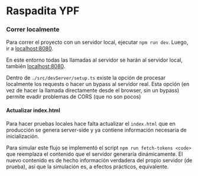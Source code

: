 # Raspadita YPF

### Correr localmente

Para correr el proyecto con un servidor local, ejecutar `npm run dev`. Luego, ir a [localhost:8080]().

En este entorno todas las llamadas al servidor se harán al servidor local, también [localhost:8080]().

Dentro de `./src/devServer/setup.ts` existe la opción de procesar localmente los requests o hacer un bypass al servidor real. Esta opción (en vez de hacer la llamada directamente desde el browser, sin un bypass) permite evadir problemas de CORS (que no son pocos)

#### Actualizar index.html

Para hacer pruebas locales hace falta actualizar el `index.html` que en producción se genera server-side y ya contiene información necesaria de inicialización.

Para simular este flujo se implementó el script `npm run fetch-tokens <code>` que reemplaza el contenido que el servidor generaría dinámicamente. El nuevo contenido es de hecho información verdadera del propio servidor (de prueba), así que la simulación es, a efectos prácticos, equivalente.
